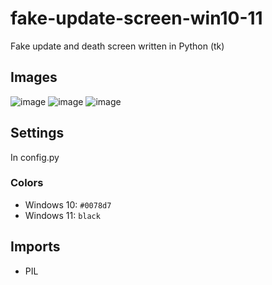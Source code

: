 # fake-update-screen-win10-11
Fake update and death screen written in Python (tk)

## Images

![image](https://github.com/bolgaro4ka/fake-update-screen-win10-11/assets/123888141/1686ef5a-6d61-433e-b63d-83ade82cec8c)
![image](https://github.com/bolgaro4ka/fake-update-screen-win10-11/assets/123888141/fe47504b-d1b3-4818-a8d9-df329e6a4da3)
![image](https://github.com/bolgaro4ka/fake-update-screen-win10-11/assets/123888141/6f786702-6776-4479-8637-5b90a5363fbe)

## Settings
In config.py

### Colors
 - Windows 10: ```#0078d7```
 - Windows 11: ```black```

## Imports
 - PIL

